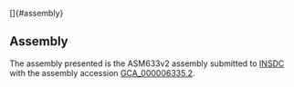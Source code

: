 []{#assembly}

Assembly
--------

The assembly presented is the ASM633v2 assembly submitted to
[INSDC](http://www.insdc.org) with the assembly accession
[GCA\_000006335.2](http://www.ebi.ac.uk/ena/data/view/GCA_000006335.2).
